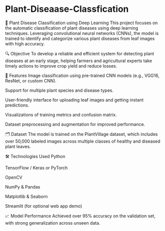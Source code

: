 # Plant-Diseaase-Classfication
🌿 Plant Disease Classification using Deep Learning
This project focuses on the automatic classification of plant diseases using deep learning techniques. Leveraging convolutional neural networks (CNNs), the model is trained to identify and categorize various plant diseases from leaf images with high accuracy.

🔍 Objective
To develop a reliable and efficient system for detecting plant diseases at an early stage, helping farmers and agricultural experts take timely actions to improve crop yield and reduce losses.

🚀 Features
Image classification using pre-trained CNN models (e.g., VGG16, ResNet, or custom CNN).

Support for multiple plant species and disease types.

User-friendly interface for uploading leaf images and getting instant predictions.

Visualizations of training metrics and confusion matrix.

Dataset preprocessing and augmentation for improved performance.

🗂 Dataset
The model is trained on the PlantVillage dataset, which includes over 50,000 labeled images across multiple classes of healthy and diseased plant leaves.

🛠️ Technologies Used
Python

TensorFlow / Keras or PyTorch

OpenCV

NumPy & Pandas

Matplotlib & Seaborn

Streamlit (for optional web app demo)

📈 Model Performance
Achieved over 95% accuracy on the validation set, with strong generalization across unseen data.
